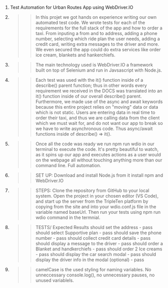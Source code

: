 1. Test Automation for Urban Routes App using WebDriver.IO
2. > > In this projet we got hands on experience writing our own automated test code. We wrote tests for each of the requirements for the full stack of the app and how to order a taxi. From inputing a from and to address, adding a phone number, selecting which ride plan the user needs, adding a credit card, writing extra messages to the driver and more. We even secured the app could do extra services like order ice cream, blankets and hankerchiefs.

3. > > The main technology used is WebDriver.IO a framework built on top of Selenium and run in Javsascript with Node.js.

4. > > Each test was used with the it() function inside of a describe() parent function; thus in other words every requirement we received in the DOCS was translated into an it() function inside of our overall describe() parent.  Furthermore, we made use of the async and await keywords because this entire project relies on "moving" data or data which is not static. Users are entering data in real time to order their taxi, and thus we are calling data from the client which we must wait for, and do not want our app to break so we have to write asynchronous code. Thus async/await functions inside of describe() => it().

5. > > Once all the code was ready we run npm run wdio in our terminal to execute the code. It's pretty beautiful to watch, as it spins up our app and executes actions as a user would on the webpage all without touching anything more than our command line. Full automation.

6. >> SET UP: Download and install Node.js from it install npm and WebDriver.IO 

7. >> STEPS: Clone the repository from GitHub to your local system. Open the project in your chosen editor (VS Code), and start up the server from the TripleTen platform by copying from the site and into your wdio.conf.js file in the variable named baseUrl. Then run your tests using npm run wdio command in the termnial. 

8. >> TESTS/ Expected Results
        should set the address - pass
        should select Supportive plan - pass
        should save the phone number - pass
        should collect credit card details - pass
        should display a message to the driver - pass
        should order a Blanket and handkerchiefs - pass
        should order 2 Ice creams - pass 
        should display the car search modal - pass
        should display the driver info in the modal (optional) - pass

9. >> camelCase is the used styling for naming variables. No unneccessary console.log(), no unnecessary pauses, no unused variablels.         